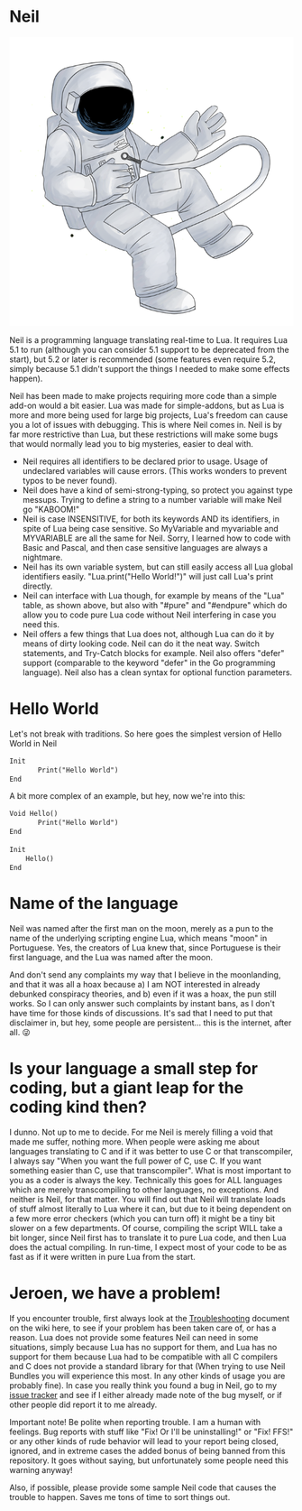 # Neil
![Neil](https://raw.githubusercontent.com/NeilProject/Neil/master/Stuff/Mascotte.png)


Neil is a programming language translating real-time to Lua. It requires Lua 5.1 to run (although you can consider 5.1 support to be deprecated from the start), but 5.2 or later is recommended (some features even require 5.2, simply because 5.1 didn't support the things I needed to make some effects happen).

Neil has been made to make projects requiring more code than a simple add-on would a bit easier. Lua was made for simple-addons, but as Lua is more and more being used for large big projects, Lua's freedom can cause you a lot of issues with debugging. This is where Neil comes in. Neil is by far more restrictive than Lua, but these restrictions will make some bugs that would normally lead you to big mysteries, easier to deal with.

- Neil requires all identifiers to be declared prior to usage. Usage of undeclared variables will cause errors. (This works wonders to prevent typos to be never found).
- Neil does have a kind of semi-strong-typing, so protect you against type messups. Trying to define a string to a number variable will make Neil go "KABOOM!"
- Neil is case INSENSITIVE, for both its keywords AND its identifiers, in spite of Lua being case sensitive. So MyVariable and myvariable and MYVARIABLE are all the same for Neil. Sorry, I learned how to code with Basic and Pascal, and then case sensitive languages are always a nightmare. 
- Neil has its own variable system, but can still easily access all Lua global identifiers easily. "Lua.print("Hello World!")" will just call Lua's print directly.
- Neil can interface with Lua though, for example by means of the "Lua" table, as shown above, but also with "#pure" and "#endpure" which do allow you to code pure Lua code without Neil interfering in case you need this.
- Neil offers a few things that Lua does not, although Lua can do it by means of dirty looking code. Neil can do it the neat way. Switch statements, and Try-Catch blocks for example. Neil also offers "defer" support (comparable to the keyword "defer" in the Go programming language). Neil also has a clean syntax for optional function parameters.

# Hello World

Let's not break with traditions. So here goes the simplest version of Hello World in Neil

~~~
Init
       Print("Hello World")
End
~~~

A bit more complex of an example, but hey, now we're into this:
~~~
Void Hello()
       Print("Hello World")
End

Init
    Hello()
End
~~~


# Name of the language

Neil was named after the first man on the moon, merely as a pun to the name of the underlying scripting engine Lua, which means "moon" in Portuguese. Yes, the creators of Lua knew that, since Portuguese is their first language, and the Lua was named after the moon. 

And don't send any complaints my way that I believe in the moonlanding, and that it was all a hoax because a) I am NOT interested in already debunked conspiracy theories, and b) even if it was a hoax, the pun still works. So I can only answer such complaints by instant bans, as I don't have time for those kinds of discussions. It's sad that I need to put that disclaimer in, but hey, some people are persistent... this is the internet, after all. 😜

# Is your language a small step for coding, but a giant leap for the coding kind then?

I dunno. Not up to me to decide. For me Neil is merely filling a void that made me suffer, nothing more. When people were asking me about languages translating to C and if it was better to use C or that transcompiler, I always say "When you want the full power of C, use C. If you want something easier than C, use that transcompiler". What is most important to you as a coder is always the key. Technically this goes for ALL languages which are merely transcompiling to other languages, no exceptions.  And neither is Neil, for that matter. You will find out that Neil will translate loads of stuff almost literally to Lua where it can, but due to it being dependent on a few more error checkers (which you can turn off) it might be a tiny bit slower on a few departments. Of course, compiling the script WILL take a bit longer, since Neil first has to translate it to pure Lua code, and then Lua does the actual compiling. In run-time, I expect most of your code to be as fast as if it were written in pure Lua from the start. 

# Jeroen, we have a problem!

If you encounter trouble, first always look at the [Troubleshooting](https://github.com/NeilProject/Neil/wiki/Troubleshooting) document on the wiki here, to see if your problem has been taken care of, or has a reason. Lua does not provide some features Neil can need in some situations, simply because Lua has no support for them, and Lua has no support for them because Lua had to be compatible with all C compilers and C does not provide a standard library for that (When trying to use Neil Bundles you will experience this most. In any other kinds of usage you are probably fine). In case you really think you found a bug in Neil, go to my [issue tracker](https://github.com/NeilProject/Neil/issues) and see if I either already made note of the bug myself, or if other people did report it to me already. 

Important note! Be polite when reporting trouble. I am a human with feelings. Bug reports with stuff like "Fix! Or I'll be uninstalling!" or "Fix! FFS!" or any other kinds of rude behavior will lead to your report being closed, ignored, and in extreme cases the added bonus of being banned from this repository. It goes without saying, but unfortunately some people need this warning anyway!

Also, if possible, please provide some sample Neil code that causes the trouble to happen. Saves me tons of time to sort things out.

